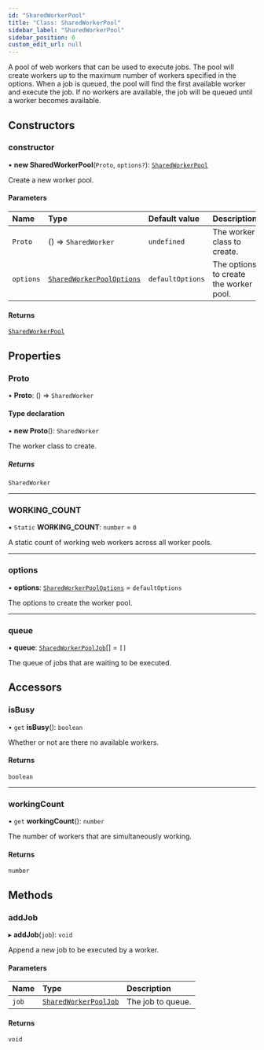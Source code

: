 ```yaml
---
id: "SharedWorkerPool"
title: "Class: SharedWorkerPool"
sidebar_label: "SharedWorkerPool"
sidebar_position: 0
custom_edit_url: null
---
```


A pool of web workers that can be used to execute jobs. The pool will create
workers up to the maximum number of workers specified in the options.
When a job is queued, the pool will find the first available worker and
execute the job. If no workers are available, the job will be queued until
a worker becomes available.

## Constructors

### constructor

• **new SharedWorkerPool**(`Proto`, `options?`): [`SharedWorkerPool`](SharedWorkerPool.md)

Create a new worker pool.

#### Parameters

| Name | Type | Default value | Description |
| :------ | :------ | :------ | :------ |
| `Proto` | () => `SharedWorker` | `undefined` | The worker class to create. |
| `options` | [`SharedWorkerPoolOptions`](../modules.md#sharedworkerpooloptions) | `defaultOptions` | The options to create the worker pool. |

#### Returns

[`SharedWorkerPool`](SharedWorkerPool.md)

## Properties

### Proto

• **Proto**: () => `SharedWorker`

#### Type declaration

• **new Proto**(): `SharedWorker`

The worker class to create.

##### Returns

`SharedWorker`

___

### WORKING\_COUNT

▪ `Static` **WORKING\_COUNT**: `number` = `0`

A static count of working web workers across all worker pools.

___

### options

• **options**: [`SharedWorkerPoolOptions`](../modules.md#sharedworkerpooloptions) = `defaultOptions`

The options to create the worker pool.

___

### queue

• **queue**: [`SharedWorkerPoolJob`](../modules.md#sharedworkerpooljob)[] = `[]`

The queue of jobs that are waiting to be executed.

## Accessors

### isBusy

• `get` **isBusy**(): `boolean`

Whether or not are there no available workers.

#### Returns

`boolean`

___

### workingCount

• `get` **workingCount**(): `number`

The number of workers that are simultaneously working.

#### Returns

`number`

## Methods

### addJob

▸ **addJob**(`job`): `void`

Append a new job to be executed by a worker.

#### Parameters

| Name | Type | Description |
| :------ | :------ | :------ |
| `job` | [`SharedWorkerPoolJob`](../modules.md#sharedworkerpooljob) | The job to queue. |

#### Returns

`void`
